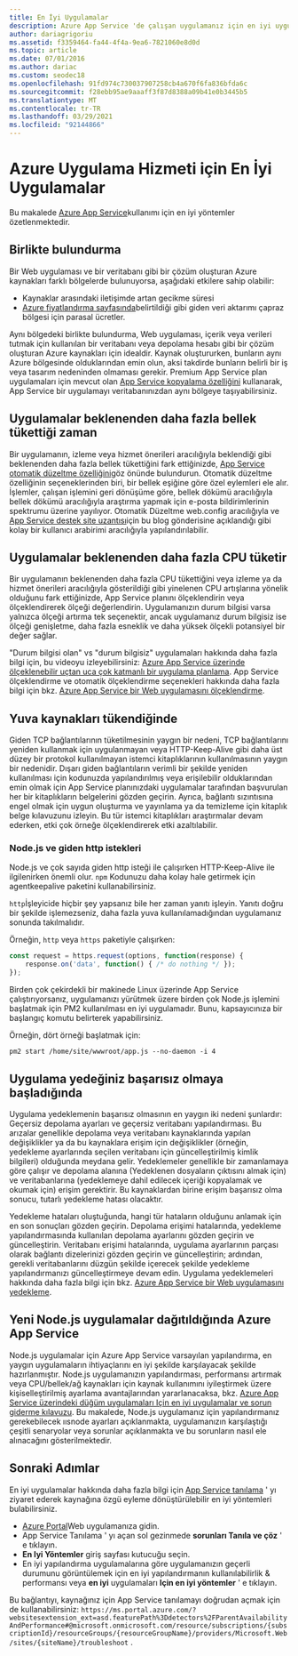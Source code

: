 ```yaml
---
title: En İyi Uygulamalar
description: Azure App Service 'de çalışan uygulamanız için en iyi uygulamaları ve genel sorun giderme senaryolarını öğrenin.
author: dariagrigoriu
ms.assetid: f3359464-fa44-4f4a-9ea6-7821060e8d0d
ms.topic: article
ms.date: 07/01/2016
ms.author: dariac
ms.custom: seodec18
ms.openlocfilehash: 91fd974c730037907258cb4a670f6fa836bfda6c
ms.sourcegitcommit: f28ebb95ae9aaaff3f87d8388a09b41e0b3445b5
ms.translationtype: MT
ms.contentlocale: tr-TR
ms.lasthandoff: 03/29/2021
ms.locfileid: "92144866"
---
```

# <a name="best-practices-for-azure-app-service"></a>Azure Uygulama Hizmeti için En İyi Uygulamalar
Bu makalede [Azure App Service](./overview.md)kullanımı için en iyi yöntemler özetlenmektedir. 

## <a name="colocation"></a><a name="colocation"></a>Birlikte bulundurma
Bir Web uygulaması ve bir veritabanı gibi bir çözüm oluşturan Azure kaynakları farklı bölgelerde bulunuyorsa, aşağıdaki etkilere sahip olabilir:

* Kaynaklar arasındaki iletişimde artan gecikme süresi
* [Azure fiyatlandırma sayfasında](https://azure.microsoft.com/pricing/details/data-transfers)belirtildiği gibi giden veri aktarımı çapraz bölgesi için parasal ücretler.

Aynı bölgedeki birlikte bulundurma, Web uygulaması, içerik veya verileri tutmak için kullanılan bir veritabanı veya depolama hesabı gibi bir çözüm oluşturan Azure kaynakları için idealdir. Kaynak oluştururken, bunların aynı Azure bölgesinde olduklarından emin olun, aksi takdirde bunların belirli bir iş veya tasarım nedeninden olmaması gerekir. Premium App Service plan uygulamaları için mevcut olan [App Service kopyalama özelliğini](app-service-web-app-cloning.md) kullanarak, App Service bir uygulamayı veritabanınızdan aynı bölgeye taşıyabilirsiniz.   

## <a name="when-apps-consume-more-memory-than-expected"></a><a name="memoryresources"></a>Uygulamalar beklenenden daha fazla bellek tükettiği zaman
Bir uygulamanın, izleme veya hizmet önerileri aracılığıyla beklendiği gibi beklenenden daha fazla bellek tükettiğini fark ettiğinizde, [App Service otomatik düzeltme özelliğini](https://azure.microsoft.com/blog/auto-healing-windows-azure-web-sites)göz önünde bulundurun. Otomatik düzeltme özelliğinin seçeneklerinden biri, bir bellek eşiğine göre özel eylemleri ele alır. İşlemler, çalışan işlemini geri dönüşüme göre, bellek dökümü aracılığıyla bellek dökümü aracılığıyla araştırma yapmak için e-posta bildirimlerinin spektrumu üzerine yayılıyor. Otomatik Düzeltme web.config aracılığıyla ve [App Service destek site uzantısı](https://azure.microsoft.com/blog/additional-updates-to-support-site-extension-for-azure-app-service-web-apps)için bu blog gönderisine açıklandığı gibi kolay bir kullanıcı arabirimi aracılığıyla yapılandırılabilir.   

## <a name="when-apps-consume-more-cpu-than-expected"></a><a name="CPUresources"></a>Uygulamalar beklenenden daha fazla CPU tüketir
Bir uygulamanın beklenenden daha fazla CPU tükettiğini veya izleme ya da hizmet önerileri aracılığıyla gösterildiği gibi yinelenen CPU artışlarına yönelik olduğunu fark ettiğinizde, App Service planını ölçeklendirin veya ölçeklendirerek ölçeği değerlendirin. Uygulamanızın durum bilgisi varsa yalnızca ölçeği artırma tek seçenektir, ancak uygulamanız durum bilgisiz ise ölçeği genişletme, daha fazla esneklik ve daha yüksek ölçekli potansiyel bir değer sağlar. 

"Durum bilgisi olan" vs "durum bilgisiz" uygulamaları hakkında daha fazla bilgi için, bu videoyu izleyebilirsiniz: [Azure App Service üzerinde ölçeklenebilir uçtan uca çok katmanlı bir uygulama planlama](https://channel9.msdn.com/Events/TechEd/NorthAmerica/2014/DEV-B414#fbid=?hashlink=fbid). App Service ölçeklendirme ve otomatik ölçeklendirme seçenekleri hakkında daha fazla bilgi için bkz. [Azure App Service bir Web uygulamasını ölçeklendirme](manage-scale-up.md).  

## <a name="when-socket-resources-are-exhausted"></a><a name="socketresources"></a>Yuva kaynakları tükendiğinde
Giden TCP bağlantılarının tüketilmesinin yaygın bir nedeni, TCP bağlantılarını yeniden kullanmak için uygulanmayan veya HTTP-Keep-Alive gibi daha üst düzey bir protokol kullanılmayan istemci kitaplıklarının kullanılmasının yaygın bir nedenidir. Dışarı giden bağlantıların verimli bir şekilde yeniden kullanılması için kodunuzda yapılandırılmış veya erişilebilir olduklarından emin olmak için App Service planınızdaki uygulamalar tarafından başvurulan her bir kitaplıkların belgelerini gözden geçirin. Ayrıca, bağlantı sızıntısına engel olmak için uygun oluşturma ve yayınlama ya da temizleme için kitaplık belge kılavuzunu izleyin. Bu tür istemci kitaplıkları araştırmalar devam ederken, etki çok örneğe ölçeklendirerek etki azaltılabilir.

### <a name="nodejs-and-outgoing-http-requests"></a>Node.js ve giden http istekleri
Node.js ve çok sayıda giden http isteği ile çalışırken HTTP-Keep-Alive ile ilgilenirken önemli olur. [](https://www.npmjs.com/package/agentkeepalive) `npm` Kodunuzu daha kolay hale getirmek için agentkeepalive paketini kullanabilirsiniz.

`http`İşleyicide hiçbir şey yapsanız bile her zaman yanıtı işleyin. Yanıtı doğru bir şekilde işlemezseniz, daha fazla yuva kullanılamadığından uygulamanız sonunda takılmalıdır.

Örneğin, `http` veya `https` paketiyle çalışırken:

```javascript
const request = https.request(options, function(response) {
    response.on('data', function() { /* do nothing */ });
});
```

Birden çok çekirdekli bir makinede Linux üzerinde App Service çalıştırıyorsanız, uygulamanızı yürütmek üzere birden çok Node.js işlemini başlatmak için PM2 kullanılması en iyi uygulamadır. Bunu, kapsayıcınıza bir başlangıç komutu belirterek yapabilirsiniz.

Örneğin, dört örneği başlatmak için:

```
pm2 start /home/site/wwwroot/app.js --no-daemon -i 4
```

## <a name="when-your-app-backup-starts-failing"></a><a name="appbackup"></a>Uygulama yedeğiniz başarısız olmaya başladığında
Uygulama yedeklemenin başarısız olmasının en yaygın iki nedeni şunlardır: Geçersiz depolama ayarları ve geçersiz veritabanı yapılandırması. Bu arızalar genellikle depolama veya veritabanı kaynaklarında yapılan değişiklikler ya da bu kaynaklara erişim için değişiklikler (örneğin, yedekleme ayarlarında seçilen veritabanı için güncelleştirilmiş kimlik bilgileri) olduğunda meydana gelir. Yedeklemeler genellikle bir zamanlamaya göre çalışır ve depolama alanına (Yedeklenen dosyaların çıktısını almak için) ve veritabanlarına (yedeklemeye dahil edilecek içeriği kopyalamak ve okumak için) erişim gerektirir. Bu kaynaklardan birine erişim başarısız olma sonucu, tutarlı yedekleme hatası olacaktır. 

Yedekleme hataları oluştuğunda, hangi tür hataların olduğunu anlamak için en son sonuçları gözden geçirin. Depolama erişimi hatalarında, yedekleme yapılandırmasında kullanılan depolama ayarlarını gözden geçirin ve güncelleştirin. Veritabanı erişimi hatalarında, uygulama ayarlarının parçası olarak bağlantı dizelerinizi gözden geçirin ve güncelleştirin; ardından, gerekli veritabanlarını düzgün şekilde içerecek şekilde yedekleme yapılandırmanızı güncelleştirmeye devam edin. Uygulama yedeklemeleri hakkında daha fazla bilgi için bkz. [Azure App Service bir Web uygulamasını yedekleme](manage-backup.md).

## <a name="when-new-nodejs-apps-are-deployed-to-azure-app-service"></a><a name="nodejs"></a>Yeni Node.js uygulamalar dağıtıldığında Azure App Service
Node.js uygulamalar için Azure App Service varsayılan yapılandırma, en yaygın uygulamaların ihtiyaçlarını en iyi şekilde karşılayacak şekilde hazırlanmıştır. Node.js uygulamanızın yapılandırması, performansı artırmak veya CPU/bellek/ağ kaynakları için kaynak kullanımını iyileştirmek üzere kişiselleştirilmiş ayarlama avantajlarından yararlanacaksa, bkz. [Azure App Service üzerindeki düğüm uygulamaları Için en iyi uygulamalar ve sorun giderme kılavuzu](app-service-web-nodejs-best-practices-and-troubleshoot-guide.md). Bu makalede, Node.js uygulamanız için yapılandırmanız gerekebilecek ıısnode ayarları açıklanmakta, uygulamanızın karşılaştığı çeşitli senaryolar veya sorunlar açıklanmakta ve bu sorunların nasıl ele alınacağını gösterilmektedir.


## <a name="next-steps"></a>Sonraki Adımlar
En iyi uygulamalar hakkında daha fazla bilgi için [App Service tanılama](./overview-diagnostics.md) ' yı ziyaret ederek kaynağına özgü eyleme dönüştürülebilir en iyi yöntemleri bulabilirsiniz.

- [Azure Portal](https://portal.azure.com)Web uygulamanıza gidin.
- App Service Tanılama ' yı açan sol gezinmede **sorunları Tanıla ve çöz** ' e tıklayın.
- **En Iyi Yöntemler** giriş sayfası kutucuğu seçin.
- En iyi yapılandırma uygulamalarına göre uygulamanızın geçerli durumunu görüntülemek için en iyi yapılandırmanın kullanılabilirlik & performansı veya **en iyi** uygulamaları **Için en iyi yöntemler** ' e tıklayın.

Bu bağlantıyı, kaynağınız için App Service tanılamayı doğrudan açmak için de kullanabilirsiniz: `https://ms.portal.azure.com/?websitesextension_ext=asd.featurePath%3Ddetectors%2FParentAvailabilityAndPerformance#@microsoft.onmicrosoft.com/resource/subscriptions/{subscriptionId}/resourceGroups/{resourceGroupName}/providers/Microsoft.Web/sites/{siteName}/troubleshoot` .